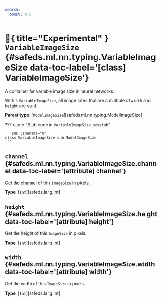 ```yaml
---
search:
  boost: 0.5
---
```


# :test_tube:{ title="Experimental" } <code class="doc-symbol doc-symbol-class"></code> `VariableImageSize` {#safeds.ml.nn.typing.VariableImageSize data-toc-label='[class] VariableImageSize'}

A container for variable image size in neural networks.

With a `VariableImageSize`, all image sizes that are a multiple of `width` and `height` are valid.

**Parent type:** [`ModelImageSize`][safeds.ml.nn.typing.ModelImageSize]

??? quote "Stub code in `VariableImageSize.sdsstub`"

    ```sds linenums="9"
    class VariableImageSize sub ModelImageSize
    ```

## <code class="doc-symbol doc-symbol-attribute"></code> `channel` {#safeds.ml.nn.typing.VariableImageSize.channel data-toc-label='[attribute] channel'}

Get the channel of this `ImageSize` in pixels.

**Type:** [`Int`][safeds.lang.Int]

## <code class="doc-symbol doc-symbol-attribute"></code> `height` {#safeds.ml.nn.typing.VariableImageSize.height data-toc-label='[attribute] height'}

Get the height of this `ImageSize` in pixels.

**Type:** [`Int`][safeds.lang.Int]

## <code class="doc-symbol doc-symbol-attribute"></code> `width` {#safeds.ml.nn.typing.VariableImageSize.width data-toc-label='[attribute] width'}

Get the width of this `ImageSize` in pixels.

**Type:** [`Int`][safeds.lang.Int]
